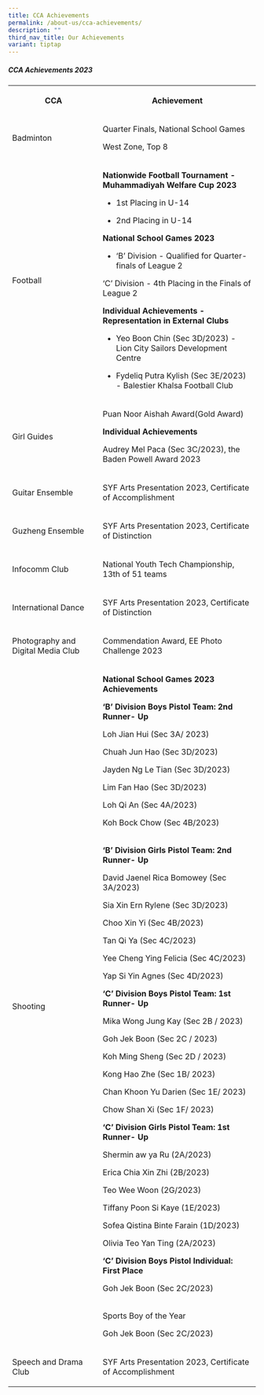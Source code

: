 ```yaml
---
title: CCA Achievements
permalink: /about-us/cca-achievements/
description: ""
third_nav_title: Our Achievements
variant: tiptap
---
```

<h5><strong>CCA Achievements 2023</strong></h5><table><tbody><tr><th rowspan="1" colspan="1"><p>CCA</p></th><th rowspan="1" colspan="1"><p>Achievement</p></th></tr><tr><td rowspan="1" colspan="1"><p>Badminton</p></td><td rowspan="1" colspan="1"><p>Quarter Finals, National School Games</p><p>West Zone, Top 8</p></td></tr><tr><td rowspan="1" colspan="1"><p>Football</p></td><td rowspan="1" colspan="1"><p><strong>Nationwide Football Tournament - Muhammadiyah Welfare Cup 2023</strong></p><ul><li><p>1st Placing in U-14</p></li><li><p>2nd Placing in U-14</p></li></ul><p></p><p><strong>National School Games 2023</strong></p><ul><li><p>‘B’ Division - Qualified for Quarter-finals of League 2</p></li></ul><p>‘C’ Division - 4th Placing in the Finals of League 2</p><p></p><p><strong>Individual Achievements - Representation in External Clubs</strong></p><ul><li><p>Yeo Boon Chin (Sec 3D/2023) - Lion City Sailors Development Centre</p></li><li><p>Fydeliq Putra Kylish (Sec 3E/2023) - Balestier Khalsa Football Club</p></li></ul></td></tr><tr><td rowspan="1" colspan="1"><p>Girl Guides</p></td><td rowspan="1" colspan="1"><p>Puan Noor Aishah Award(Gold Award)</p><p></p><p><strong>Individual Achievements</strong></p><p>Audrey Mel Paca (Sec 3C/2023), the Baden Powell Award 2023</p></td></tr><tr><td rowspan="1" colspan="1"><p>Guitar Ensemble</p></td><td rowspan="1" colspan="1"><p>SYF Arts Presentation 2023, Certificate of Accomplishment</p></td></tr><tr><td rowspan="1" colspan="1"><p>Guzheng Ensemble</p></td><td rowspan="1" colspan="1"><p>SYF Arts Presentation 2023, Certificate of Distinction</p></td></tr><tr><td rowspan="1" colspan="1"><p>Infocomm Club</p></td><td rowspan="1" colspan="1"><p>National Youth Tech Championship, 13th of 51 teams</p></td></tr><tr><td rowspan="1" colspan="1"><p>International Dance</p></td><td rowspan="1" colspan="1"><p>SYF Arts Presentation 2023, Certificate of Distinction</p></td></tr><tr><td rowspan="1" colspan="1"><p>Photography and Digital Media Club</p></td><td rowspan="1" colspan="1"><p>Commendation Award, EE Photo Challenge 2023</p></td></tr><tr><td rowspan="1" colspan="1"><p>Shooting</p></td><td rowspan="1" colspan="1"><p><strong>National School Games 2023 Achievements</strong></p><p></p><p><strong>‘B’ Division Boys Pistol Team: 2nd Runner- Up</strong></p><p>Loh Jian Hui (Sec 3A/ 2023)</p><p>Chuah Jun Hao (Sec 3D/2023)</p><p>Jayden Ng Le Tian (Sec 3D/2023)</p><p>Lim Fan Hao (Sec 3D/2023)</p><p>Loh Qi An (Sec 4A/2023)</p><p>Koh Bock Chow (Sec 4B/2023)&nbsp;</p><p><br><strong>‘B’ Division Girls Pistol Team: 2nd Runner- Up</strong></p><p>David Jaenel Rica Bomowey (Sec 3A/2023)</p><p>Sia Xin Ern Rylene (Sec 3D/2023)&nbsp;</p><p>Choo Xin Yi (Sec 4B/2023)</p><p>Tan Qi Ya (Sec 4C/2023)</p><p>Yee Cheng Ying Felicia (Sec 4C/2023)&nbsp;</p><p>Yap Si Yin Agnes (Sec 4D/2023)</p><p></p><p><strong>‘C’ Division Boys Pistol Team: 1st Runner- Up</strong></p><p>Mika Wong Jung Kay (Sec 2B / 2023)</p><p>Goh Jek Boon (Sec 2C / 2023)</p><p>Koh Ming Sheng (Sec 2D / 2023)</p><p>Kong Hao Zhe (Sec 1B/ 2023)</p><p>Chan Khoon Yu Darien (Sec 1E/ 2023)</p><p>Chow Shan Xi (Sec 1F/ 2023)</p><p></p><p><strong>‘C’ Division Girls Pistol Team: 1st Runner- Up</strong></p><p>Shermin aw ya Ru (2A/2023)</p><p>Erica Chia Xin Zhi (2B/2023)</p><p>Teo Wee Woon (2G/2023)</p><p>Tiffany Poon Si Kaye (1E/2023)</p><p>Sofea Qistina Binte Farain (1D/2023)</p><p>Olivia Teo Yan Ting (2A/2023)</p><p></p><p><strong>‘C’ Division Boys Pistol Individual: First Place</strong></p><p>Goh Jek Boon (Sec 2C/2023)</p><p><br>Sports Boy of the Year</p><p>Goh Jek Boon (Sec 2C/2023)</p></td></tr><tr><td rowspan="1" colspan="1"><p>Speech and Drama Club</p></td><td rowspan="1" colspan="1"><p>SYF Arts Presentation 2023, Certificate of Accomplishment</p></td></tr></tbody></table><p></p>